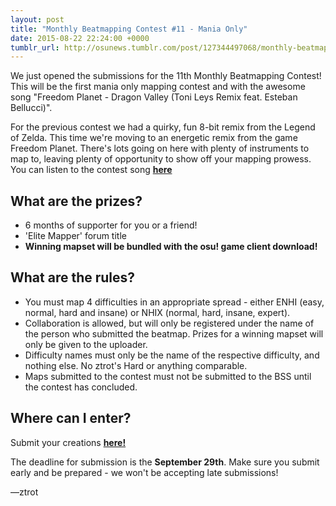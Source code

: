 ```yaml
---
layout: post
title: "Monthly Beatmapping Contest #11 - Mania Only"
date: 2015-08-22 22:24:00 +0000
tumblr_url: http://osunews.tumblr.com/post/127344497068/monthly-beatmapping-contest-11-mania-only
---
```


We just opened the submissions for the 11th Monthly Beatmapping Contest! This will be the first mania only mapping contest and with the awesome song "Freedom Planet - Dragon Valley (Toni Leys Remix feat. Esteban Bellucci)".

For the previous contest we had a quirky, fun 8-bit remix from the Legend of Zelda. This time we're moving to an energetic remix from the game Freedom Planet. There's lots going on here with plenty of instruments to map to, leaving plenty of opportunity to show off your mapping prowess. You can listen to the contest song **[here](https://puu.sh/jA1On/241f3ca38f.mp3)**



## What are the prizes?

- 6 months of supporter for you or a friend!
- 'Elite Mapper' forum title
- **Winning mapset will be bundled with the osu! game client download!**

## What are the rules?

- You must map 4 difficulties in an appropriate spread - either ENHI (easy, normal, hard and insane) or NHIX (normal, hard, insane, expert).
- Collaboration is allowed, but will only be registered under the name of the person who submitted the beatmap. Prizes for a winning mapset will only be given to the uploader.
- Difficulty names must only be the name of the respective difficulty, and nothing else. No ztrot's Hard or anything comparable.
- Maps submitted to the contest must not be submitted to the BSS until the contest has concluded.

## Where can I enter?

Submit your creations **[here!](https://osu.ppy.sh/p/contest/?c=20)**

The deadline for submission is the **September 29th**. Make sure you submit early and be prepared - we won't be accepting late submissions!

—ztrot
